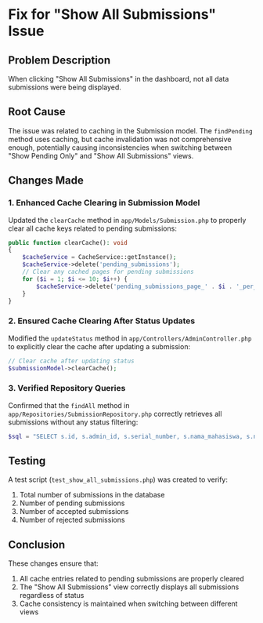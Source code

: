 # Fix for "Show All Submissions" Issue

## Problem Description
When clicking "Show All Submissions" in the dashboard, not all data submissions were being displayed.

## Root Cause
The issue was related to caching in the Submission model. The `findPending` method uses caching, but cache invalidation was not comprehensive enough, potentially causing inconsistencies when switching between "Show Pending Only" and "Show All Submissions" views.

## Changes Made

### 1. Enhanced Cache Clearing in Submission Model
Updated the `clearCache` method in `app/Models/Submission.php` to properly clear all cache keys related to pending submissions:

```php
public function clearCache(): void
{
    $cacheService = CacheService::getInstance();
    $cacheService->delete('pending_submissions');
    // Clear any cached pages for pending submissions
    for ($i = 1; $i <= 10; $i++) {
        $cacheService->delete('pending_submissions_page_' . $i . '_per_10');
    }
}
```

### 2. Ensured Cache Clearing After Status Updates
Modified the `updateStatus` method in `app/Controllers/AdminController.php` to explicitly clear the cache after updating a submission:

```php
// Clear cache after updating status
$submissionModel->clearCache();
```

### 3. Verified Repository Queries
Confirmed that the `findAll` method in `app/Repositories/SubmissionRepository.php` correctly retrieves all submissions without any status filtering:

```php
$sql = "SELECT s.id, s.admin_id, s.serial_number, s.nama_mahasiswa, s.nim, s.email, s.dosen1, s.dosen2, s.judul_skripsi, s.program_studi, s.tahun_publikasi, s.status, s.keterangan, s.notifikasi, s.created_at, s.updated_at, a.username as admin_username FROM submissions s LEFT JOIN admins a ON s.admin_id = a.id ORDER BY s.created_at DESC";
```

## Testing
A test script (`test_show_all_submissions.php`) was created to verify:
1. Total number of submissions in the database
2. Number of pending submissions
3. Number of accepted submissions
4. Number of rejected submissions

## Conclusion
These changes ensure that:
1. All cache entries related to pending submissions are properly cleared
2. The "Show All Submissions" view correctly displays all submissions regardless of status
3. Cache consistency is maintained when switching between different views